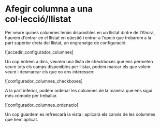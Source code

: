 # Afegir columna a una col·lecció/llistat

Per veure quines columnes tenim disponibles en un llistat dintre de l'Ahora, haurem d'entrar en el llistat en qüestió i entrar a l'opció que trobarem a la part superior dreta del llistat, un engranatge de configuració:

![accedir_configurador_columnes]

Un cop entrem a dins, veurem una llista de checkboxes que ens permeten veure tots els camps disponibles per llistar, podem marcar els que volem veure i desmarcar els que no ens interessen:

![configurador_columnes_checkboxes]

A la part inferior, podem ordenar les columnes de la manera que ens sigui més còmode per treballar.

![configurador_columnes_ordenacio]

Un cop guardem es refrescarà la vista i aplicarà els canvis de les columnes que hem aplicat.